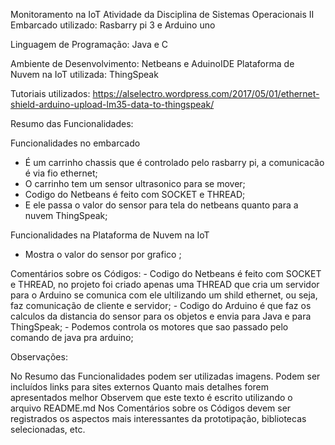 Monitoramento na IoT
Atividade da Disciplina de Sistemas Operacionais II
Embarcado utilizado: Rasbarry pi 3 e Arduino uno

Linguagem de Programação: Java e C

Ambiente de Desenvolvimento: Netbeans e AduinoIDE
Plataforma de Nuvem na IoT utilizada: ThingSpeak

Tutoriais utilizados:
https://alselectro.wordpress.com/2017/05/01/ethernet-shield-arduino-upload-lm35-data-to-thingspeak/

Resumo das Funcionalidades:

Funcionalidades no embarcado
  - É  um carrinho chassis que é controlado pelo rasbarry pi, a comunicacão é via fio ethernet;
  - O carrinho tem um sensor ultrasonico para se mover;
  - Codigo do Netbeans é feito com SOCKET e THREAD;
  - E ele passa o valor do sensor para tela do netbeans quanto para a nuvem ThingSpeak;
 
  
Funcionalidades na Plataforma de Nuvem na IoT
  - Mostra o valor do sensor por grafico ; 
  
Comentários sobre os Códigos:
        - Codigo do Netbeans é feito com SOCKET e THREAD, no projeto foi criado apenas uma THREAD que cria um servidor para o Arduino se
     comunica com ele ultilizando um shild ethernet, ou seja, faz comunicação de cliente e servidor;
        - Codigo do Arduino é que faz os calculos da distancia do sensor para os objetos e envia para Java e para ThingSpeak;
        - Podemos controla os motores que sao passado pelo comando de  java pra arduino;
       
        
     
Observações:

No Resumo das Funcionalidades podem ser utilizadas imagens.
Podem ser incluídos links para sites externos
Quanto mais detalhes forem apresentados melhor
Observem que este texto é escrito utilizando o arquivo README.md
Nos Comentários sobre os Códigos devem ser registrados os aspectos mais interessantes da prototipação, bibliotecas selecionadas, etc.
